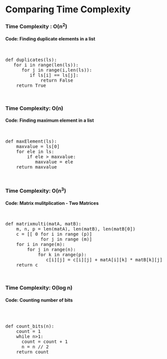 # Comparing Time Complexity

### Time Complexity : O(n<sup>2</sup>)

#### Code: Finding duplicate elements in a list
<pre>
<p>
def duplicates(ls):
   for i in range(len(ls)):
      for j in range(i,len(ls)):
         if ls[i] == ls[j]:
             return False
    return True   
</p>
</pre>

### Time Complexity: O(n)

#### Code: Finding maximum element in a list
<pre>
<p>
def maxElement(ls):
    maxvalue = ls[0]
    for ele in ls:
        if ele > maxvalue:
           maxvalue = ele
    return maxvalue
</p>
</pre>

### Time Complexity: O(n<sup>3</sup>)
#### Code: Matrix mulitplication - Two Matrices
<pre>
<p>
def matrixmulti(matA, matB):
    m, n, p = len(matA), len(matB), len(matB[0])
    c = [[ 0 for i in range (p)]
             for j in range (m)]
    for i in range(m):
        for j in range(n):
            for k in range(p):
               c[i][j] = c[i][j] + matA[i][k] * matB[k][j]
    return c
</p>
</pre>


### Time Complexity: O(log n)
#### Code: Counting number of bits 
<pre>   
<p>
def count_bits(n):
    count = 1
    while n>1:
      count = count + 1
      n = n // 2
    return count
</p>
</pre>

